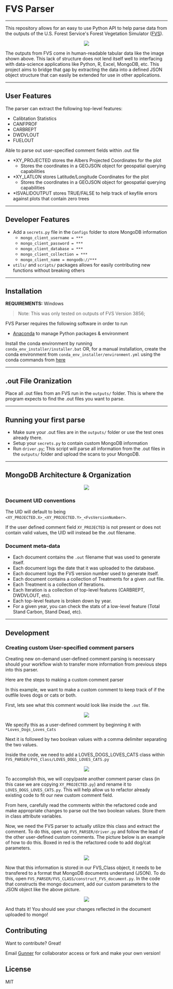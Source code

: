 # FVS Parser
___
This repository allows for an easy to use Python API to help parse data from the outputs of the U.S. Forest Service's Forest Vegetation Simulator  ([FVS](https://www.fs.fed.us/fvs/)). 

<p align="center">
  <img src="Readme_Assets/readme_human_tabular.png">
</p>

The outputs from FVS come in human-readable tabular data like the image shown above. This lack of structure does not lend itself well to interfacing with data-science applications like Python, R, Excel, MongoDB, etc. This project aims to bridge that gap by extracting the data into a defined JSON object structure that can easily be extended for use in other applications. 


___

## User Features

The parser can extract the following top-level features:
- Calibtation Statistics
- CANFPROF
- CARBREPT
- DWDVLOUT
- FUELOUT

Able to parse out user-specified comment fields within .out file
- *XY_PROJECTED stores the Albers Projected Coordinates for the plot
    - Stores the coordinates in a GEOJSON object for geospatial querying capabilities
- *XY_LATLON stores Latitude/Longitude Coordinates for the plot
    - Stores the coordinates in a GEOJSON object for geospatial querying capabilities
- *ISVALIDOUTPUT stores TRUE/FALSE to help track of keyfile errors against plots that contain zero trees
___

## Developer Features
- Add a `secrets.py` file in the `Configs` folder to store MongoDB information
    - `mongo_client_username = ***`
    - `mongo_client_password = ***`
    - `mongo_client_database = ***`
    - `mongo_client_collection = ***`
    - `mongo_client_name = mongodb://***`
- `utils/` and `scripts/` packages allows for easily contributing new functions without breaking others

___
## Installation
**REQUIREMENTS:** Windows
> Note: This was only tested on outputs of FVS Version 3856; 

FVS Parser requires the following software in order to run
- [Anaconda](https://www.anaconda.com/products/individual) to manage Python packages & environment

Install the conda environment by running `conda_env_installer/installer.bat` 
OR, for a manual installation, create the conda environment from `conda_env_installer/environment.yml` using the conda commands from [here](https://docs.conda.io/projects/conda/en/latest/user-guide/tasks/manage-environments.html#creating-an-environment-from-an-environment-yml-file)
___
## .out File Oranization

Place all .out files from an FVS run in the `outputs/` folder. 
This is where the program expects to find the .out files you want to parse. 


___
## Running your first parse

- Make sure your .out files are in the `outputs/` folder or use the test ones already there. 
- Setup your `secrets.py` to contain custom MongoDB information
- Run `driver.py`; This script will parse all information from the .out files in the `outputs/` folder and upload the scans to your MongoDB. 
___
## MongoDB Architecture & Organization

<p align="center">
  <img src="Readme_Assets/readme_mongodb_example.png">
</p>

### Document UID conventions
The UID will default to being `<XY_PROJECTED.X>_<XY_PROJECTED.Y>_<FvsVersionNumber>`.

If the user defined comment field `XY_PROJECTED` is not present or does not contain valid values, the UID will instead be the .out filename. 

### Document meta-data

- Each document contains the `.out` filename that was used to generate itself.
- Each document logs the date that it was uploaded to the database.
- Each document logs the FVS version number used to generate itself. 
- Each document contains a collection of Treatments for a given .out file. 
- Each Treatment is a collection of Iterations. 
- Each Iteration is a collection of top-level features (CARBREPT, DWDVLOUT, etc). 
- Each top-level feature is broken down by year. 
- For a given year, you can check the stats of a low-level feature (Total Stand Carbon, Stand Dead, etc).


___
## Development

### Creating custom User-specified comment parsers

Creating new on-demand user-defined comment parsing is necessary should your workflow wish to transfer more information from previous steps into this parser. 

Here are the steps to making a custom comment parser

In this example, we want to make a custom comment to keep track of if the outfile loves dogs or cats or both.

First, lets see what this comment would look like inside the `.out` file.

<p align="center">
  <img src="Readme_Assets/custom_comments_in_outfile.png">
</p>

We specify this as a user-defined comment by beginning it with `*Loves_Dogs_Loves_Cats`

Next it is followed by two boolean values with a comma delimiter separating the two values. 

Inside the code, we need to add a LOVES_DOGS_LOVES_CATS class within `FVS_PARSER/FVS_Class/LOVES_DOGS_LOVES_CATS.py`

<p align="center">
  <img src="Readme_Assets/loves_dogs_loves_cats_file_placement.png">
</p>

To accomplish this, we will copy/paste another comment parser class (in this case we are copying `XY_PROJECTED.py`) and rename it to `LOVES_DOGS_LOVES_CATS.py`. This will help allow us to refactor already existing code to fit our new custom comment field.

From here, carefully read the comments within the refactored code and make appropriate changes to parse out the two boolean values. Store them in class attribute variables.

Now, we need the FVS parser to actually utilize this class and extract the comment. To do this, open up `FVS_PARSER/driver.py` and follow the lead of the other user-defined custom comments. The picture below is an example of how to do this. Boxed in red is the refactored code to add dog/cat parameters. 

<p align="center">
  <img src="Readme_Assets/driver_dogcat.png">
</p>

Now that this information is stored in our FVS_Class object, it needs to be transfered to a format that MongoDB documents understand (JSON). To do this, open `FVS_PARSER/FVS_CLASS/construct_FVS_document.py`. In the code that constructs the mongo document, add our custom parameters to the JSON object like the above picture. 

<p align="center">
  <img src="Readme_Assets/adding_dogcat_to_document.png">
</p>

And thats it! You should see your changes reflected in the document uploaded to mongo!

## Contributing

Want to contribute? Great!

Email [Gunner](https://github.com/GunnerStone) for collaborator access or fork and make your own version!
## License

MIT

